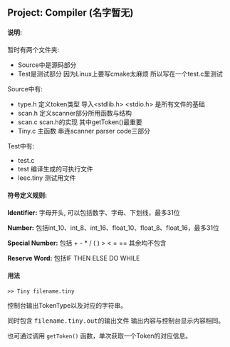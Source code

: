 ## Project: Compiler (名字暂无)

#### 说明:

暂时有两个文件夹:

- Source中是源码部分
- Test是测试部分 因为Linux上要写cmake太麻烦 所以写在一个test.c里测试

Source中有:

- type.h 定义token类型 导入<stdlib.h> <stdio.h> 是所有文件的基础
- scan.h 定义scanner部分所用函数与结构
- scan.c scan.h的实现 其中getToken()最重要
- Tiny.c 主函数 串连scanner parser code三部分

Test中有:

- test.c
- test 编译生成的可执行文件
- leec.tiny 测试用文件

#### 符号定义规则:

**Identifier:** 字母开头, 可以包括数字、字母、下划线，最多31位

**Number:** 包括int_10、int_8、int_16、float_10、float_8、float_16，最多31位

**Special Number:** 包括 + - * / ( ) > < = == 其余均不包含

**Reserve Word:** 包括IF THEN ELSE DO WHILE

#### 用法

```
>> Tiny filename.tiny
```

控制台输出TokenType以及对应的字符串。

同时包含 <kbd>filename.tiny.out</kbd>的输出文件 输出内容与控制台显示内容相同。

也可通过调用 `getToken()` 函数，单次获取一个Token的对应信息。

